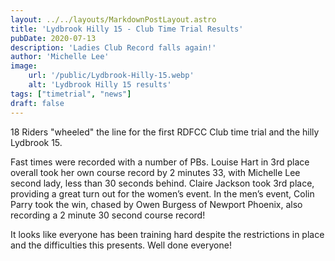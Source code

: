 ```yaml
---
layout: ../../layouts/MarkdownPostLayout.astro
title: 'Lydbrook Hilly 15 - Club Time Trial Results'
pubDate: 2020-07-13
description: 'Ladies Club Record falls again!'
author: 'Michelle Lee'
image:
    url: '/public/Lydbrook-Hilly-15.webp'
    alt: 'Lydbrook Hilly 15 results'
tags: ["timetrial", "news"]
draft: false
---
```



18 Riders "wheeled" the line for the first RDFCC Club time trial and the hilly Lydbrook 15.

Fast times were recorded with a number of PBs. Louise Hart in 3rd place overall took her own course record by 2 minutes 33, with Michelle Lee second lady, less than 30 seconds behind. Claire Jackson took 3rd place, providing a great turn out for the women’s event. In the men’s event, Colin Parry took the win, chased by Owen Burgess of Newport Phoenix, also recording a 2 minute 30 second course record!

It looks like everyone has been training hard despite the restrictions in place and the difficulties this presents. Well done everyone!